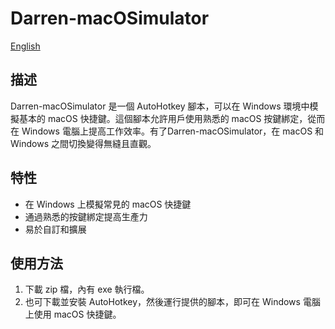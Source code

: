 # Darren-macOSimulator

[English](README.md)

## 描述
Darren-macOSimulator 是一個 AutoHotkey 腳本，可以在 Windows 環境中模擬基本的 macOS 快捷鍵。這個腳本允許用戶使用熟悉的 macOS 按鍵綁定，從而在 Windows 電腦上提高工作效率。有了Darren-macOSimulator，在 macOS 和 Windows 之間切換變得無縫且直觀。

## 特性
- 在 Windows 上模擬常見的 macOS 快捷鍵
- 通過熟悉的按鍵綁定提高生產力
- 易於自訂和擴展

## 使用方法
1. 下載 zip 檔，內有 exe 執行檔。
2. 也可下載並安裝 AutoHotkey，然後運行提供的腳本，即可在 Windows 電腦上使用 macOS 快捷鍵。
